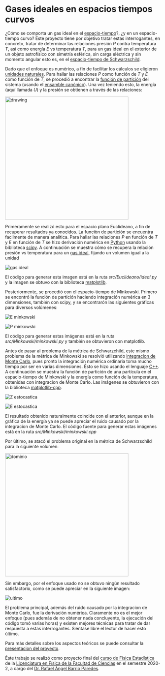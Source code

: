 # Gases ideales en espacios tiempos curvos

¿Cómo se comporta un gas ideal en el [espacio-tiempo]?, ¿y en un espacio-tiempo curvo? Este proyecto tiene por objetivo tratar estas interrogantes, en concreto, tratar de determinar las relaciones presión _P_ contra temperatura _T_, así como energía _E_ vs temperatura _T_, para un gas ideal en el exterior de un objeto astrofı́sico con simetrı́a esférica, sin carga eléctrica y sin momento angular esto es, en el [espacio-tiempo de Schwarzschild].

Dado que el enfoque es numérico, a fin de facilitar los cálculos se eligieron [unidades naturales]. Para hallar las relaciones _P_  como función de _T_ y _E_ como función de _T_, se procedió a encontrar la [función de partición] del sistema (usando el [ensamble canónico]). Una vez teniendo esto, la energía (aquí llamada _U_) y la presión se obtienen a través de las relaciones:

<img src="energia_y_temperatura.png" alt="drawing" width="400"/>

Primeramente se realizó esto para el espacio plano Euclideano, a fin de recuperar resultados ya conocidos. La funciòn de partición se encuentra facilmente de manera analítica. Para hallar las relaciones _P_ en función de _T_ y _E_ en función de _T_ se hizo derivación numérica en [Python] usando la biblioteca [scipy]. A continuación se muestra cómo se recupera la relación presión vs temperatura para un [gas ideal], fijando un volumen igual a la unidad

![gas ideal](euclideano.png)

El código para generar esta imagen está en la ruta _src/Euclideano/ideal.py_ y la imagen se obtuvo con la biblioteca [matplotlib].

Posteriormente, se procedió con el espacio-tiempo de Minkowski. Primero se encontró la función de partición haciendo integración numérica en 3 dimensiones, también con scipy, y se encontrarón las siguientes gráficas para diversos volúmenes:

![E minkowski](E_re.png)

![P minkowski](p_re.png)

El código para generar estas imágenes está en la ruta _src/Minkowski/minkowski.py_ y también se obtuvieron con matplotlib.

Antes de pasar al problema de la métrica de Schwarzchild, este mismo problema de la métrica de Minkowski se resolvió utilizando [integracion de Monte Carlo], pues pronto la integración numérica ordinaria toma mucho tiempo por ser en varias dimensiones. Ésto se hizo usando el lenguaje [C++]. A continuación se muestra la función de partición de una partícula en el espacio-tiempo de Minkowski y la energía como función de la temperatura, obtenidas con integracion de Monte Carlo. Las imágenes se obtuvieron con la biblioteca [matplotlib-cpp].

![Z estocastica](particion_estocastica.png)

![E estocastica](E_estocastica.png)

El resultado obtenido naturalmente coincide con el anterior, aunque en la gráfica de la energía ya se puede apreciar el ruido causado por la integracion de Monte Carlo. El código fuente para generar estas imágenes está en la ruta _src/Minkowski/minkowski.cpp_

Por último, se atacó el problema original en la métrica de Schwarzschild para la siguiente volumen:

<img src="dominio.png" alt="dominio" width="400"/>

Sin embargo, por el enfoque usado no se obtuvo ningún resultado satisfactorio, como se puede apreciar en la siguiente imagen:

![ultimo](ultimo.png)

El problema principal, además del ruido causado por la integracion de Monte Carlo, fue la derivación numérica. Claramente no es el mejor enfoque (pues además de no obtener nada concluyente, la ejecución del código tomó varias horas) y existen mejores técnicas para tratar de dar respuesta a estas interrogantes. Siéntase libre el lector de hacer esto último.

Para más detalles sobre los aspectos teóricos se puede consultar la [presentacion del proyecto].

Éste trabajo se realizó como proyecto final del [curso de Física Estadística] de la [Licenciatura en Física de la Facultad de Ciencias] en el semestre 2020-2, a cargo del [Dr. Rafael Àngel Barrio Paredes].

[espacio-tiempo]: <https://es.wikipedia.org/wiki/Espacio-tiempo>

[espacio-tiempo de Schwarzschild]: <https://es.wikipedia.org/wiki/Métrica_de_Schwarzschild>

[unidades naturales]: <https://es.wikipedia.org/wiki/Unidades_de_Planck#:~:text=Las%20unidades%20de%20Planck%20o,masa%2C%20carga%20eléctrica%20y%20temperatura.&text=El%20uso%20de%20este%20sistema%20de%20unidades%20trae%20consigo%20varias%20ventajas.>

[función de partición]: <https://es.wikipedia.org/wiki/Función_de_partición_(física)>

[ensamble canónico]: <https://es.wikipedia.org/wiki/Colectividad_canónica>

[Python]: <https://www.python.org/>

[scipy]: <https://www.scipy.org/>

[gas ideal]: <https://es.wikipedia.org/wiki/Gas_ideal>

[matplotlib]:<https://matplotlib.org/>

[integracion de Monte Carlo]: <https://es.wikipedia.org/wiki/Integración_de_Monte_Carlo>

[C++]: <https://isocpp.org/>

[matplotlib-cpp]: <https://github.com/lava/matplotlib-cpp>

[presentacion del proyecto]: <https://drive.google.com/file/d/1wIMZ_LN2H23Hhtb4hD54JzVcUZ30IjP8/view>

[curso de Física Estadística]: <http://www.fciencias.unam.mx/asignaturas/829.pdf>

[Licenciatura en Física de la Facultad de Ciencias]: <http://www.fciencias.unam.mx/licenciatura/resumen/106>

[Dr. Rafael Àngel Barrio Paredes]: <http://www.fciencias.unam.mx/directorio/34708>





